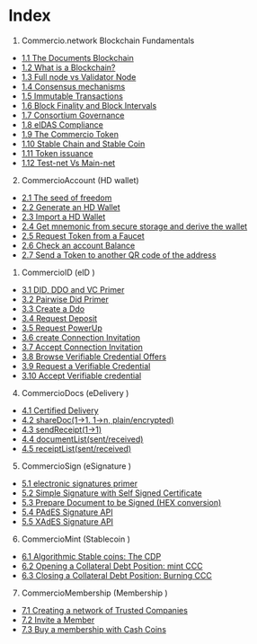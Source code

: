 # Index

1. Commercio.network Blockchain Fundamentals

* [1.1 The Documents Blockchain](1-fundamentals/1.1-chapter.md)
* [1.2 What is a Blockchain?](1-fundamentals/1.2-chapter.md)
* [1.3 Full node vs Validator Node](1-fundamentals/1.3-chapter.md)
* [1.4 Consensus mechanisms](1-fundamentals/1.4-chapter.md)
* [1.5 Immutable Transactions](1-fundamentals/1.5-chapter.md)
* [1.6 Block Finality and Block Intervals](1-fundamentals/1.6-chapter.md)
* [1.7 Consortium Governance](1-fundamentals/1.7-chapter.md)
* [1.8 eIDAS Compliance](1-fundamentals/1.8-chapter.md)
* [1.9 The Commercio Token](1-fundamentals/1.9-chapter.md)
* [1.10 Stable Chain and Stable Coin](1-fundamentals/1.10-chapter.md)
* [1.11 Token issuance](1-fundamentals/1.11-chapter.md)
* [1.12 Test-net Vs Main-net](1-fundamentals/1.12-chapter.md)


2. CommercioAccount (HD wallet)

* [2.1 The seed of freedom](2-commercio-account/2.1-chapter.md)
* [2.2 Generate an HD Wallet](2-commercio-account/2.2-chapter.md)
* [2.3 Import a HD Wallet](2-commercio-account/2.3-chapter.md)
* [2.4 Get mnemonic from secure storage and derive the wallet](2-commercio-account/2.4-chapter.md)
* [2.5 Request Token from a Faucet](2-commercio-account/2.5-chapter.md)
* [2.6 Check an account Balance](2-commercio-account/2.6-chapter.md)
* [2.7 Send a Token to another QR code of the address](2-commercio-account/2.7-chapter.md)

1. CommercioID (eID )
   
* [3.1 DID, DDO and VC Primer](3-commercio-id/3.1-chapter.md)
* [3.2 Pairwise Did Primer](3-commercio-id/3.2-chapter.md)
* [3.3 Create a Ddo](3-commercio-id/3.3-chapter.md)
* [3.4 Request Deposit](3-commercio-id/3.4-chapter.md)
* [3.5 Request PowerUp](3-commercio-id/3.5-chapter.md)
* [3.6 create Connection Invitation](3-commercio-id/4.6-chapter.md)
* [3.7 Accept Connection Invitation](3-commercio-id/3.7-chapter.md)
* [3.8 Browse Verifiable Credential Offers](3-commercio-id/3.8-chapter.md)
* [3.9 Request a Verifiable Credential](3-commercio-id/3.9-chapter.md)
* [3.10 Accept Verifiable credential ](3-commercio-id/3.10-chapter.md)

4. CommercioDocs (eDelivery )
* [4.1 Certified Delivery ](4-commercio-docs/4.1-chapter.md)
* [4.2 shareDoc(1->1. 1->n, plain/encrypted) ](4-commercio-docs/4.2-chapter.md)
* [4.3 sendReceipt(1->1) ](4-commercio-docs/4.3-chapter.md)
* [4.4 documentList(sent/received) ](4-commercio-docs/4.4-chapter.md)
* [4.5 receiptList(sent/received) ](4-commercio-docs/4.5-chapter.md)  

5. CommercioSign (eSignature )
* [5.1 electronic signatures primer ](5-commercio-sign/5.1-chapter.md)
* [5.2 Simple Signature with Self Signed Certificate  ](5-commercio-sign/5.2-chapter.md)
* [5.3 Prepare Document to be Signed (HEX conversion) ](5-commercio-sign/5.3-chapter.md)
* [5.4 PAdES Signature API ](5-commercio-sign/5.4-chapter.md)
* [5.5 XAdES Signature API ](5-commercio-sign/5.5-chapter.md)

6. CommercioMint (Stablecoin  )
* [6.1 Algorithmic Stable coins: The CDP ](6-commercio-mint/6.1-chapter.md)
* [6.2 Opening a Collateral Debt Position: mint CCC ](6-commercio-mint/6.2-chapter.md)
* [6.3 Closing a Collateral Debt Position: Burning CCC ](6-commercio-mint/6.3-chapter.md)
  
7. CommercioMembership (Membership )
* [7.1 Creating a network of Trusted Companies ](7-membership/7.1-chapter.md)
* [7.2 Invite a Member ](7-membership/7.2-chapter.md)
* [7.3 Buy a membership with Cash Coins ](7-membership/7.3-chapter.md)